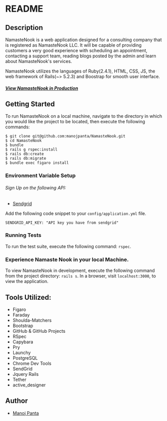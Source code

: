 
# README
## Description

NamasteNook is a web application designed for a consulting company that is registered as NamasteNook LLC. It will be capable of providing customers a very good experience with scheduling an appointment, contacting a support team, reading blogs posted by the admin and learn about NamasteNook's services. 

NamasteNook utilizes the languages of Ruby(2.4.1), HTML, CSS, JS, the web framework of Rails(~> 5.2.3) and Boostrap for smooth user interface.

#### [**_View NamasteNook in Production_**](www.nooknamaste.com)

## Getting Started

To run NamasteNook on a local machine, navigate to the directory in which you would like the project to be located, then execute the following commands:

```
$ git clone git@github.com:manojpanta/NamasteNook.git
$ cd NamasteNook
$ bundle
$ rails g rspec:install
$ rails db:create
$ rails db:migrate
$ bundle exec figaro install
```
### Environment Variable Setup

###### Sign Up on the following API:
* [Sendgrid](https://sendgrid.com)

Add the following code snippet to your `config/application.yml` file.
```
SENDGRID_API_KEY: "API key you have from sendgrid"
```

### Running Tests

To run the test suite, execute the following command:
`rspec`.

### Experience Namaste Nook in your local Machine.

To view NamasteNook in development, execute the following command from the project directory: `rails s`. In a browser, visit `localhost:3000`, to view the application.


## Tools Utilized:

<!-- * <Continuous Integration> -->
* Figaro
* Faraday
* Shoulda-Matchers
* Bootstrap
* GitHub & GitHub Projects
* RSpec
* Capybara
* Pry
* Launchy
* PostgreSQL
* Chrome Dev Tools
* SendGrid
* Jquery Rails
* Tether
* active_designer
<!-- * <insert background workers> -->
<!-- * <insert tool for speed optimization evaluation> -->

## Author

* [Manoj Panta](https://github.com/manojpanta)
